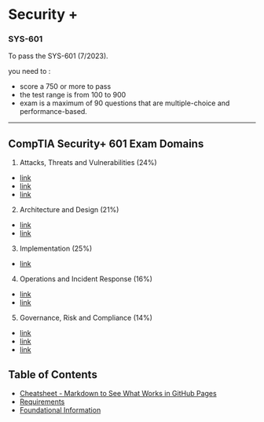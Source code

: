 <link rel="stylesheet" href="https://novaxiophi.github.io/securityplusTraining.githubpages.io/styles.css">

<div>
<h1>Security +</h1>
<h3>SYS-601</h3>
</div>

To pass the SYS-601 (7/2023). 

you need to :
- score a 750 or more to pass
- the test range is from 100 to 900 
- exam is a maximum of 90 questions that are multiple-choice and performance-based.
---
## CompTIA Security+ 601 Exam Domains

1. Attacks, Threats and Vulnerabilities (24%)
  - [link](pageurl)
  - [link](pageurl)
  - [link](pageurl)

2. Architecture and Design (21%)
  - [link](pageurl)
  - [link](pageurl)

3. Implementation (25%)
  - [link](pageurl)

4. Operations and Incident Response (16%)
  - [link](pageurl)
  - [link](pageurl)

5. Governance, Risk and Compliance (14%)
  - [link](pageurl)
  - [link](pageurl)
  - [link](pageurl)

## Table of Contents

- [Cheatsheet - Markdown to See What Works in GitHub Pages](#cheatsheet)
- [Requirements](#requirements)
- [Foundational Information](#foundational)

    

